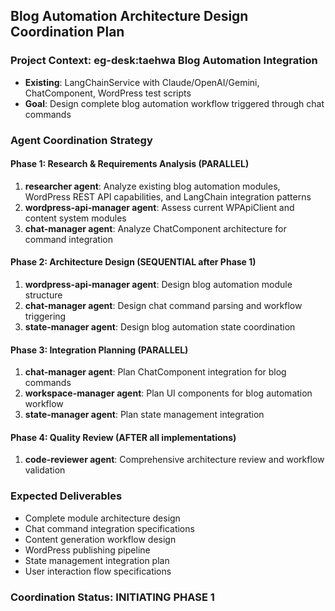 ## Blog Automation Architecture Design Coordination Plan

### Project Context: eg-desk:taehwa Blog Automation Integration
- **Existing**: LangChainService with Claude/OpenAI/Gemini, ChatComponent, WordPress test scripts
- **Goal**: Design complete blog automation workflow triggered through chat commands

### Agent Coordination Strategy

#### Phase 1: Research & Requirements Analysis (PARALLEL)
1. **researcher agent**: Analyze existing blog automation modules, WordPress REST API capabilities, and LangChain integration patterns
2. **wordpress-api-manager agent**: Assess current WPApiClient and content system modules
3. **chat-manager agent**: Analyze ChatComponent architecture for command integration

#### Phase 2: Architecture Design (SEQUENTIAL after Phase 1)
1. **wordpress-api-manager agent**: Design blog automation module structure 
2. **chat-manager agent**: Design chat command parsing and workflow triggering
3. **state-manager agent**: Design blog automation state coordination

#### Phase 3: Integration Planning (PARALLEL)
1. **chat-manager agent**: Plan ChatComponent integration for blog commands
2. **workspace-manager agent**: Plan UI components for blog automation workflow
3. **state-manager agent**: Plan state management integration

#### Phase 4: Quality Review (AFTER all implementations)
1. **code-reviewer agent**: Comprehensive architecture review and workflow validation

### Expected Deliverables
- Complete module architecture design
- Chat command integration specifications  
- Content generation workflow design
- WordPress publishing pipeline
- State management integration plan
- User interaction flow specifications

### Coordination Status: INITIATING PHASE 1

